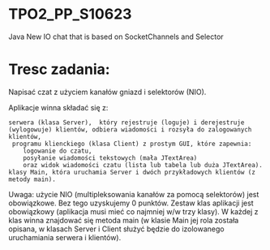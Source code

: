 # TPO2_PP_S10623
Java New IO chat that is based on SocketChannels and Selector

# Tresc zadania:
Napisać czat z użyciem kanałów gniazd i selektorów (NIO).

Aplikacje winna składać się z:

    serwera (klasa Server),  który rejestruje (loguje) i derejestruje (wylogowuje) klientów, odbiera wiadomości i rozsyła do zalogowanych klientów,
     programu klienckiego (klasa Client) z prostym GUI, które zapewnia:
        logowanie do czatu,
        posyłanie wiadomości tekstowych (mała JTextArea)
        oraz widok wiadomości czatu (lista lub tabela lub duża JTextArea).
    klasy Main, która uruchamia Server i dwóch przykładowych klientów (z metody main).

Uwaga: użycie NIO (multipleksowania kanałów za pomocą selektorów) jest obowiązkowe. Bez tego uzyskujemy 0 punktów.
Zestaw klas aplikacji jest obowiązkowy (aplikacja musi mieć co najmniej w/w trzy klasy).
W każdej z klas winna znajdować się metoda main (w klasie Main jej rola została opisana, w klasach Server i Client służyć będzie do izolowanego uruchamiania serwera i klientów).
